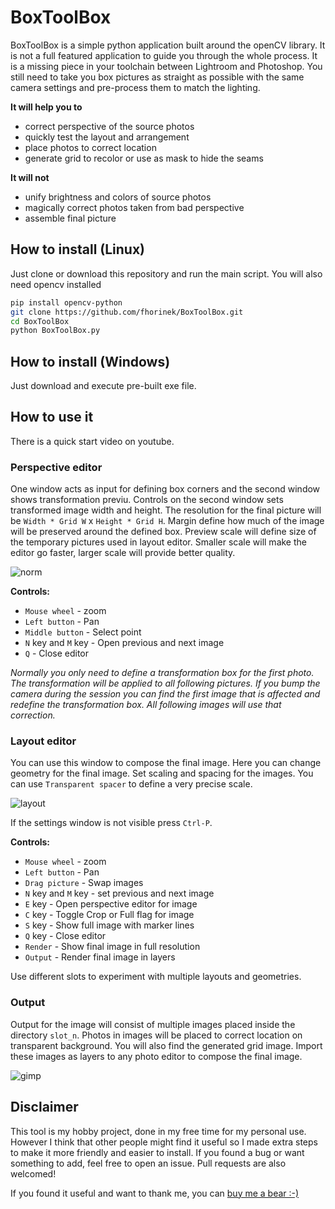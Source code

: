 # BoxToolBox

BoxToolBox is a simple python application built around the openCV library.
It is not a full featured application to guide you through the whole process.
It is a missing piece in your toolchain between Lightroom and Photoshop.
You still need to take you box pictures as straight as possible with
the same camera settings and pre-process them to match the lighting.

**It will help you to**
* correct perspective of the source photos
* quickly test the layout and arrangement
* place photos to correct location
* generate grid to recolor or use as mask to hide the seams

**It will not**
* unify brightness and colors of source photos
* magically correct photos taken from bad perspective
* assemble final picture

## How to install (Linux)
Just clone or download this repository and run the main script.
You will also need opencv installed
```bash
pip install opencv-python
git clone https://github.com/fhorinek/BoxToolBox.git
cd BoxToolBox
python BoxToolBox.py
```
## How to install (Windows)
Just download and execute pre-built exe file.

## How to use it
There is a quick start video on youtube.

### Perspective editor
One window acts as input for defining box corners and the second window shows transformation previu. 
Controls on the second window sets transformed image width and height. The resolution for the final picture will be
`Width * Grid W` x `Height * Grid H`. Margin define how much of the image will be preserved around the defined box.
Preview scale will define size of the temporary pictures used in layout editor. Smaller scale will make the editor go faster,
larger scale will provide better quality.

![norm](https://user-images.githubusercontent.com/9072684/139096784-211a36b4-ba3d-4d45-8586-e730aef331dd.png)

**Controls:**
* `Mouse wheel` - zoom
* `Left button` - Pan
* `Middle button` - Select point
* `N` key and `M` key - Open previous and next image
* `Q` - Close editor

*Normally you only need to define a transformation box for the first photo. The transformation will be applied to all following pictures. If you bump the camera during the session you can find the first image that is affected and redefine the transformation box. All following images will use that correction.*


### Layout editor
You can use this window to compose the final image. Here you can change geometry for the final image. Set scaling and spacing for the images. You can use `Transparent spacer` to define a very precise scale.

![layout](https://user-images.githubusercontent.com/9072684/139096747-427747e8-3880-4a9a-a025-ccdf9060ad49.png)

If the settings window is not visible press `Ctrl-P`.

**Controls:**
* `Mouse wheel` - zoom
* `Left button` - Pan
* `Drag picture` - Swap images
* `N` key and `M` key - set previous and next image
* `E` key - Open perspective editor for image
* `C` key - Toggle Crop or Full flag for image
* `S` key - Show full image with marker lines
* `Q` key - Close editor
* `Render` - Show final image in full resolution
* `Output` - Render final image in layers

Use different slots to experiment with multiple layouts and geometries.

### Output
Output for the image will consist of multiple images placed inside the directory `slot_n`.
Photos in images will be placed to correct location on transparent background. You will also find the generated grid image.
Import these images as layers to any photo editor to compose the final image.

![gimp](https://user-images.githubusercontent.com/9072684/139096725-65a175be-cd47-4d14-b4c2-f7e1f4f3cdca.png)

## Disclaimer
This tool is my hobby project, done in my free time for my personal use.
However I think that other people might find it useful so I made extra steps to make it more friendly and easier to install.
If you found a bug or want something to add, feel free to open an issue. Pull requests are also welcomed!

If you found it useful and want to thank me, you can [buy me a bear :-)](https://paypal.me/horinek)

